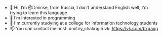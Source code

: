 - 👋 Hi, I’m @Dminse, from Russia, I don't understand English well, I'm trying to learn this language
- 👀 I’m interested in programming
- 🌱 I'm currently studying at a college for information technology students
- 📫 You can contact me: inst: dmitriy_chakrigin vk: https://vk.com/bxgang

<!---
Dminse/Dminse is a ✨ special ✨ repository because its `README.md` (this file) appears on your GitHub profile.
You can click the Preview link to take a look at your changes.
--->
